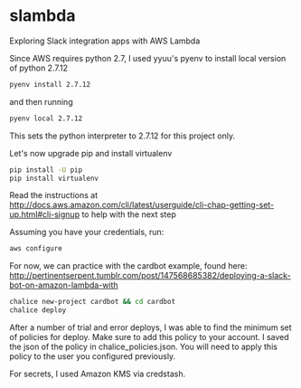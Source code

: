 # slambda
Exploring Slack integration apps with AWS Lambda

Since AWS requires python 2.7, I used yyuu's pyenv to install local version of python 2.7.12

```bash
pyenv install 2.7.12
```

and then running

```bash
pyenv local 2.7.12
```

This sets the python interpreter to 2.7.12 for this project only.

Let's now upgrade pip and install virtualenv

```bash
pip install -U pip
pip install virtualenv
```

Read the instructions at http://docs.aws.amazon.com/cli/latest/userguide/cli-chap-getting-set-up.html#cli-signup to help with the next step

Assuming you have your credentials, run:

```bash
aws configure
```

For now, we can practice with the cardbot example, found here: http://pertinentserpent.tumblr.com/post/147568685382/deploying-a-slack-bot-on-amazon-lambda-with

```bash
chalice new-project cardbot && cd cardbot
chalice deploy
```

After a number of trial and error deploys, I was able to find the minimum set of policies for deploy. Make sure to add this policy to your account.
I saved the json of the policy in chalice_policies.json. You will need to apply this policy to the user you configured previously.

For secrets, I used Amazon KMS via credstash. 
